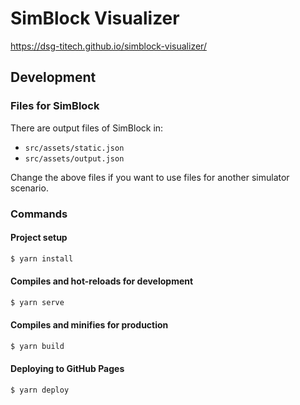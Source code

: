 # SimBlock Visualizer

https://dsg-titech.github.io/simblock-visualizer/

## Development

### Files for SimBlock

There are output files of SimBlock in:
- `src/assets/static.json`
- `src/assets/output.json`

Change the above files if you want to use files for another simulator scenario.

### Commands

#### Project setup

```sh
$ yarn install
```

#### Compiles and hot-reloads for development

```sh
$ yarn serve
```

#### Compiles and minifies for production

```sh
$ yarn build
```

#### Deploying to GitHub Pages

```sh
$ yarn deploy
```
